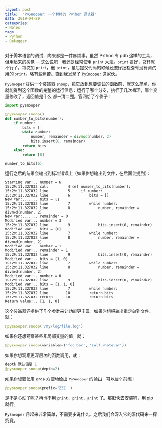 ```yaml
---
layout: post
title:  "PySnooper: 一个棒棒的 Python 调试器"
data: 2019-04-29
categories:
- Notes
tags:
- Python
- Debugger
---
```


对于脚本语言的调试，向来都是一件麻烦事。虽然 Python 有 pdb 这样的工具，但用起来的感觉 -- 这么说吧，我还是经常使用 `print` 大法。`print` 虽好，贪杯就不行了。每次加 `print`，删 `print`，最后提交代码的时候还要仔细检查有没有调试用的 `print`，略有些痛苦。直到我发现了 [`PySnooper`](https://github.com/cool-RR/PySnooper) 这家伙。

<!-- more -->

`PySnooper` 提供一个装饰器 `snoop`，把它放到想要调试的函数前，就这么简单，你就能得到这个函数的完整的运行信息：运行了哪个分支，执行了几次循环，哪个变量修改了，返回值是什么 都一清二楚。官网给了个例子：

``` python
import pysnooper

@pysnooper.snoop()
def number_to_bits(number):
    if number:
        bits = []
        while number:
            number, remainder = divmod(number, 2)
            bits.insert(0, remainder)
        return bits
    else:
        return [0]

number_to_bits(6)
```

运行之后的结果会输出到标准错误上（如果你想输出到文件，在后面会提到）：

```
Starting var:.. number = 6
15:29:11.327032 call         4 def number_to_bits(number):
15:29:11.327032 line         5     if number:
15:29:11.327032 line         6         bits = []
New var:....... bits = []
15:29:11.327032 line         7         while number:
15:29:11.327032 line         8             number, remainder = divmod(number, 2)
New var:....... remainder = 0
Modified var:.. number = 3
15:29:11.327032 line         9             bits.insert(0, remainder)
Modified var:.. bits = [0]
15:29:11.327032 line         7         while number:
15:29:11.327032 line         8             number, remainder = divmod(number, 2)
Modified var:.. number = 1
Modified var:.. remainder = 1
15:29:11.327032 line         9             bits.insert(0, remainder)
Modified var:.. bits = [1, 0]
15:29:11.327032 line         7         while number:
15:29:11.327032 line         8             number, remainder = divmod(number, 2)
Modified var:.. number = 0
15:29:11.327032 line         9             bits.insert(0, remainder)
Modified var:.. bits = [1, 1, 0]
15:29:11.327032 line         7         while number:
15:29:11.327032 line        10         return bits
15:29:11.327032 return      10         return bits
Return value:.. [1, 1, 0]
```

这个装饰器还提供了几个参数来让功能更丰富。如果你想把输出重定向到文件，就：

``` python
@pysnooper.snoop('/my/log/file.log')
```

如果你还想观察某些非局部变量的值，就：

``` python
@pysnooper.snoop(variables=('foo.bar', 'self.whatever'))
```

如果你想观察更深层次的函数调用，就：

``` python
depth 默认值是 1
@pysnooper.snoop(depth=2)
```

如果你想要使用 grep 方便地检出 `PySnooper` 的输出，可以加个前缀：

``` python
@pysnooper.snoop(prefix='ZZZ ')
```

是不是心动了呢？再也不用 `print`，`print`，`print` 了。那赶快去安装吧，用 pip 就行。

`PySnooper` 用起来非常简单，不需要多说什么。之后我们会深入它的源代码来一探究竟。